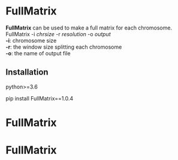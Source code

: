 # FullMatrix
**FullMatrix** can be used to make a full matrix for each chromosome.<br />
FullMatrix -i *chrsize* -r *resolution* -o *output*<br />
**-i**: chromosome size<br />
**-r**: the window size splitting each chromosome<br />
**-o**: the name of output file<br />

## Installation
python>=3.6<br />

pip install FullMatrix==1.0.4<br />
# FullMatrix
# FullMatrix
